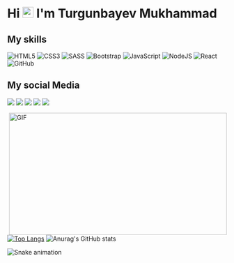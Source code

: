 <h1>Hi <img src="https://media.giphy.com/media/hvRJCLFzcasrR4ia7z/giphy.gif" width="25px"> I'm Turgunbayev Mukhammad</h1>

## My skills

![HTML5](https://img.shields.io/badge/html5-%23E34F26.svg?style=for-the-badge&logo=html5&logoColor=white)
![CSS3](https://img.shields.io/badge/css3-%231572B6.svg?style=for-the-badge&logo=css3&logoColor=white)
![SASS](https://img.shields.io/badge/SASS-hotpink.svg?style=for-the-badge&logo=SASS&logoColor=white)
![Bootstrap](https://img.shields.io/badge/bootstrap-%23563D7C.svg?style=for-the-badge&logo=bootstrap&logoColor=white)
![JavaScript](https://img.shields.io/badge/javascript-%23323330.svg?style=for-the-badge&logo=javascript&logoColor=%23F7DF1E)
![NodeJS](https://img.shields.io/badge/node.js-%2343853D.svg?style=for-the-badge&logo=node.js&logoColor=white)
![React](https://img.shields.io/badge/react-%2320232a.svg?style=for-the-badge&logo=react&logoColor=%2361DAFB)
![GitHub](https://img.shields.io/badge/github-%23121011.svg?style=for-the-badge&logo=github&logoColor=white)




##  My social Media

<a href="https://instagram.com/mukhammad_0628"><img src="https://img.shields.io/badge/Instagram-%23E4405F.svg?style=for-the-badge&logo=Instagram&logoColor=white"/></a>
<a href="https://t.me/mukhammad_tech"><img src="https://img.shields.io/badge/Telegram-2CA5E0?style=for-the-badge&logo=telegram&logoColor=white"/></a>
<a href="https://www.facebook.com/mukhammad.turgunbayev"><img src="https://img.shields.io/badge/Facebook-%231877F2.svg?style=for-the-badge&logo=Facebook&logoColor=white"/></a>
<a href="https://www.linkedin.com/in/mukhammad-turgunbayev/"><img src="https://img.shields.io/badge/linkedin-%230077B5.svg?style=for-the-badge&logo=linkedin&logoColor=white"/></a>
<a href="https://www.youtube.com/c/Mukhammad-Turgunbayev/"><img src="https://img.shields.io/badge/Youtube-%23FF0000.svg?style=for-the-badge&logo=YouTube&logoColor=white"/></a>

 <img align="right" alt="GIF" src="https://github.com/abhisheknaiidu/abhisheknaiidu/blob/master/code.gif?raw=true" width="500" height="280" margin-left="20px" />

[![Top Langs](https://github-readme-stats.vercel.app/api/top-langs/?username=Mukhammad0628&langs_count=8)](https://github.com/Mukhammad0628/github-readme-stats)
![Anurag's GitHub stats](https://github-readme-stats.vercel.app/api?username=Mukhammad0628&show_icons=true&theme=dark)



![Snake animation](https://github.com/mirsaid-mirzohidov/mirsaid-mirzohidov/blob/output/github-contribution-grid-snake.svg)

